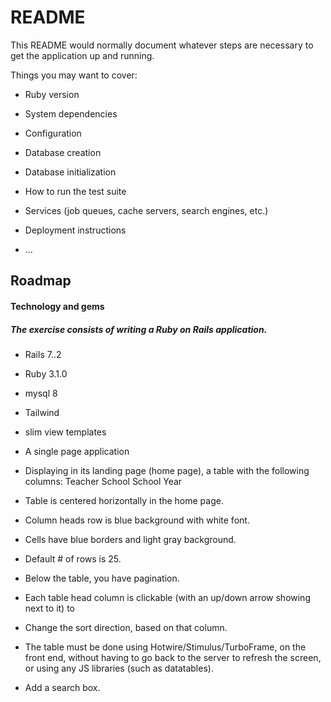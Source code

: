 # README

This README would normally document whatever steps are necessary to get the
application up and running.

Things you may want to cover:

* Ruby version

* System dependencies

* Configuration

* Database creation

* Database initialization

* How to run the test suite

* Services (job queues, cache servers, search engines, etc.)

* Deployment instructions

* ...

## Roadmap

#### Technology and gems 

##### The exercise consists of writing a Ruby on Rails application.

- Rails 7..2
- Ruby 3.1.0
- mysql 8
- Tailwind
- slim view templates


- A single page application
- Displaying in its landing page (home page), a table with the following columns:
Teacher                School                   School Year
- Table is centered horizontally in the home page. 
- Column heads row is blue background with white font.
- Cells have blue borders and light gray background.
- Default # of rows is 25.
- Below the table, you have pagination.
- Each table head column is clickable (with an up/down arrow showing next to it) to 
- Change the sort direction, based on that column.
- The table must be done using Hotwire/Stimulus/TurboFrame, on the front end, without having to go back to the server to refresh the screen, or using any JS libraries (such as datatables).
- Add a search box.
